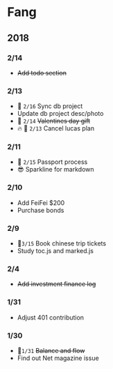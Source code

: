 # Fang

## 2018

### 2/14

- ~~Add todo section~~

### 2/13

- :date: `2/16` Sync db project 
- Update db project desc/photo
- :date: `2/14` ~~Valentines day gift~~
- :fire: :date: `2/13` Cancel lucas plan

### 2/11

- :date: `2/15` Passport process 
- :sunglasses: Sparkline for markdown

### 2/10

- Add FeiFei $200
- Purchase bonds 

### 2/9 

- :date:`3/15` Book chinese trip tickets 
- Study toc.js and marked.js

### 2/4

- ~~Add investment finance log~~

### 1/31

- Adjust 401 contribution 

### 1/30

- :date:`1/31` ~~Balance and flow~~
- Find out Net magazine issue
